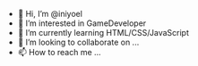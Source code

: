 - 👋 Hi, I’m @iniyoel
- 👀 I’m interested in GameDeveloper
- 🌱 I’m currently learning HTML/CSS/JavaScript
- 💞️ I’m looking to collaborate on ...
- 📫 How to reach me ...

<!---
iniyoel/iniyoel is a ✨ special ✨ repository because its `README.md` (this file) appears on your GitHub profile.
You can click the Preview link to take a look at your changes.
--->

